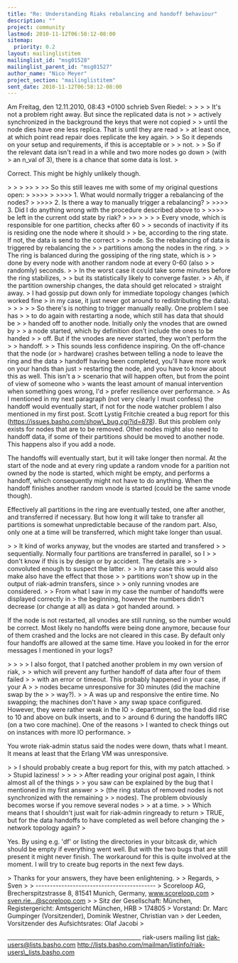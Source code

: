 ```yaml
---
title: "Re: Understanding Riaks rebalancing and handoff behaviour"
description: ""
project: community
lastmod: 2010-11-12T06:58:12-08:00
sitemap:
  priority: 0.2
layout: mailinglistitem
mailinglist_id: "msg01528"
mailinglist_parent_id: "msg01527"
author_name: "Nico Meyer"
project_section: "mailinglistitem"
sent_date: 2010-11-12T06:58:12-08:00
---
```



Am Freitag, den 12.11.2010, 08:43 +0100 schrieb Sven Riedel:
&gt; &gt; 
&gt; &gt; It's not a problem right away. But since the replicated data is not
&gt; &gt; actively synchronized in the background the keys that were not copied
&gt; &gt; until the node dies have one less replica. That is until they are read
&gt; &gt; at least once, at which point read repair does replicate the key again.
&gt; &gt; So it depends on your setup and requirements, if this is acceptable or
&gt; &gt; not.
&gt; 
&gt; So if the relevant data isn't read in a while and two more nodes go down 
&gt; (with 
&gt; an n\_val of 3), there is a chance that some data is lost.
&gt; 

Correct. This might be highly unlikely though.

&gt; &gt; 
&gt; &gt;&gt; 
&gt; &gt;&gt; So this still leaves me with some of my original questions open:
&gt; &gt;&gt;&gt;&gt; 
&gt; &gt;&gt;&gt;&gt; 1. What would normally trigger a rebalancing of the nodes? 
&gt; &gt;&gt;&gt;&gt; 2. Is there a way to manually trigger a rebalancing?
&gt; &gt;&gt;&gt;&gt; 3. Did I do anything wrong with the procedure described above to
&gt; &gt;&gt;&gt;&gt; be left in the current odd state by riak?
&gt; &gt;&gt; 
&gt; &gt; 
&gt; &gt; Every vnode, which is responsible for one partition, checks after 60
&gt; &gt; seconds of inactivity if its is residing one the node where it should
&gt; &gt; be, according to the ring state. If not, the data is send to the correct
&gt; &gt; node. So the rebalancing of data is triggered by rebalancing the
&gt; &gt; partitions among the nodes in the ring.
&gt; &gt; The ring is balanced during the gossiping of the ring state, which is
&gt; &gt; done by every node with another random node at every 0-60 (also
&gt; &gt; randomly) seconds.
&gt; &gt; In the worst case it could take some minutes before the ring stabilizes,
&gt; &gt; but its statistically likely to converge faster.
&gt; 
&gt; Ah, if the partition ownership changes, the data should get relocated 
&gt; straight away.
&gt; I had gossip put down only for immediate topology changes (which worked fine 
&gt; in my case, it just never got around to redistributing the data).
&gt; 
&gt; &gt; 
&gt; &gt; So there's is nothing to trigger manually really. One problem I see has
&gt; &gt; to do again with restarting a node, which still has data that should be
&gt; &gt; handed off to another node. Initially only the vnodes that are owned by
&gt; &gt; a node started, which by definition don't include the ones to be handed
&gt; &gt; off. But if the vnodes are never started, they won't perform the
&gt; &gt; handoff.
&gt; 
&gt; This sounds less confidence inspiring. On the off-chance that the node (or 
&gt; hardware) crashes between telling a node to leave the ring and the data 
&gt; handoff having been completed, you'll have more work on your hands than just 
&gt; restarting the node, and you have to know about this as well. This isn't a 
&gt; scenario that will happen often, but from the point of view of someone who 
&gt; wants the least amount of manual intervention when something goes wrong, I'd 
&gt; prefer resilience over performance.
&gt; 
As I mentioned in my next paragraph (not very clearly I must confess)
the handoff would eventually start, if not for the node watcher problem
I also mentioned in my first post. Scott Lystig Fritchie created a bug
report for this (https://issues.basho.com/show\_bug.cgi?id=878). But this
problem only exists for nodes that are to be removed.
Other nodes might also need to handoff data, if some of their partitions
should be moved to another node. This happens also if you add a node.

The handoffs will eventually start, but it will take longer then normal.
At the start of the node and at every ring update a random vnode for a
parition not owned by the node is started, which might be empty, and
performs a handoff, which consequently might not have to do anything.
When the handoff finishes another random vnode is started (could be the
same vnode though).

Effectively all partitions in the ring are eventually tested, one after
another, and transferred if necessary. But how long it will take to
transfer all partitions is somewhat unpredictable because of the random
part. Also, only one at a time will be transferred, which might take
longer than usual.


&gt; &gt; It kind of works anyway, but the vnodes are started and transfered
&gt; &gt; sequentially. Normally four partitions are transferred in parallel, so I
&gt; &gt; don't know if this is by design or by accident. The details are
&gt; &gt; convoluted enough to suspect the latter.
&gt; &gt; In any case this would also make also have the effect that those
&gt; &gt; partitions won't show up in the output of riak-admin transfers, since
&gt; &gt; only running vnodes are considered.
&gt; 
&gt; From what I saw in my case the number of handoffs were displayed correctly in 
&gt; the beginning, however the numbers didn't decrease (or change at all) as data 
&gt; got handed around.
&gt; 

If the node is not restarted, all vnodes are still running, so the
number would be correct. Most likely no handoffs were being done
anymore, because four of them crashed and the locks are not cleared in
this case. By default only four handoffs are allowed at the same time.
Have you looked in for the error messages I mentioned in your logs?

&gt; &gt; 
&gt; &gt; I also forgot, that I patched another problem in my own version of riak,
&gt; &gt; which will prevent any further handoff of data after four of them failed
&gt; &gt; with an error or timeout. This probably happened in your case, if your A
&gt; &gt; nodes became unresponsive for 30 minutes (did the machine swap by the
&gt; &gt; way?).
&gt; 
&gt; A was up and responsive the entire time. No swapping; the machines don't have 
&gt; any swap space configured. However, they were rather weak in the IO 
&gt; department, so the load did rise to 10 and above on bulk inserts, and to 
&gt; around 6 during the handoffs IIRC (on a two core machine). One of the reasons 
&gt; I wanted to check things out on instances with more IO performance.
&gt; 

You wrote riak-admin status said the nodes were down, thats what I
meant. It means at least that the Erlang VM was unresponsive.

&gt; &gt; I should probably create a bug report for this, with my patch attached.
&gt; &gt; Stupid laziness!
&gt; &gt; 
&gt; &gt; After reading your original post again, I think almost all of the things
&gt; &gt; you saw can be explained by the bug that I mentioned in my first answer
&gt; &gt; (the ring status of removed nodes is not synchronized with the remaining
&gt; &gt; nodes). The problem obviously becomes worse if you remove several nodes
&gt; &gt; at a time.
&gt; 
&gt; Which means that I shouldn't just wait for riak-admin ringready to return 
&gt; TRUE, but for the data handoffs to have completed as well before changing the 
&gt; network topology again?
&gt; 

Yes. By using e.g. 'df' or listing the directories in your bitcask dir,
which should be empty if everything went well.
But with the two bugs that are still present it might never finish.
The workaround for this is quite involved at the moment.
I will try to create bug reports in the next few days.

&gt; Thanks for your answers, they have been enlightening.
&gt; 
&gt; Regards,
&gt; Sven
&gt; 
&gt; ------------------------------------------
&gt; Scoreloop AG, Brecherspitzstrasse 8, 81541 Munich, Germany, www.scoreloop.com
&gt; sven.rie...@scoreloop.com
&gt; 
&gt; Sitz der Gesellschaft: München, Registergericht: Amtsgericht München, HRB 
&gt; 174805 
&gt; Vorstand: Dr. Marc Gumpinger (Vorsitzender), Dominik Westner, Christian van 
&gt; der Leeden, Vorsitzender des Aufsichtsrates: Olaf Jacobi 
&gt; 



\_\_\_\_\_\_\_\_\_\_\_\_\_\_\_\_\_\_\_\_\_\_\_\_\_\_\_\_\_\_\_\_\_\_\_\_\_\_\_\_\_\_\_\_\_\_\_
riak-users mailing list
riak-users@lists.basho.com
http://lists.basho.com/mailman/listinfo/riak-users\_lists.basho.com

